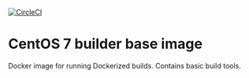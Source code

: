 [![CircleCI](https://circleci.com/gh/scholzj/centos-builder-base.svg?style=shield)](https://circleci.com/gh/scholzj/centos-builder-base)

# CentOS 7 builder base image

Docker image for running Dockerized builds. Contains basic build tools.